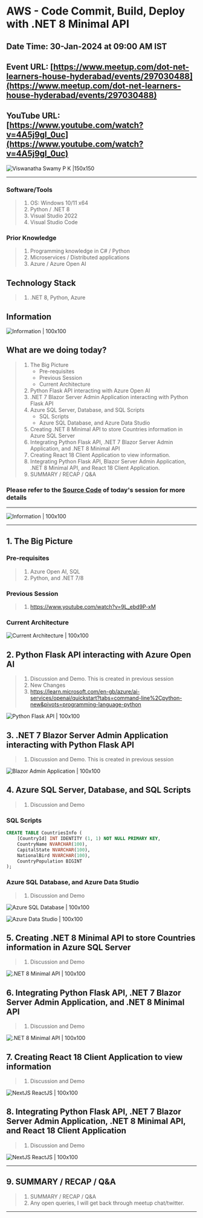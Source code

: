 # AWS - Code Commit, Build, Deploy with .NET 8 Minimal API

## Date Time: 30-Jan-2024 at 09:00 AM IST

## Event URL: [https://www.meetup.com/dot-net-learners-house-hyderabad/events/297030488](https://www.meetup.com/dot-net-learners-house-hyderabad/events/297030488)

## YouTube URL: [https://www.youtube.com/watch?v=4A5j9gl_0uc](https://www.youtube.com/watch?v=4A5j9gl_0uc)

![Viswanatha Swamy P K |150x150](./Documentation/Images/ViswanathaSwamyPK.PNG)

---

### Software/Tools

> 1. OS: Windows 10/11 x64
> 1. Python / .NET 8
> 1. Visual Studio 2022
> 1. Visual Studio Code

### Prior Knowledge

> 1. Programming knowledge in C# / Python
> 1. Microservices / Distributed applications
> 1. Azure / Azure Open AI

## Technology Stack

> 1. .NET 8, Python, Azure

## Information

![Information | 100x100](../Documentation/Images/Information.PNG)

## What are we doing today?

> 1. The Big Picture
>    - Pre-requisites
>    - Previous Session
>    - Current Architecture
> 1. Python Flask API interacting with Azure Open AI
> 1. .NET 7 Blazor Server Admin Application interacting with Python Flask API
> 1. Azure SQL Server, Database, and SQL Scripts
>    - SQL Scripts
>    - Azure SQL Database, and Azure Data Studio
> 1. Creating .NET 8 Minimal API to store Countries information in Azure SQL Server
> 1. Integrating Python Flask API, .NET 7 Blazor Server Admin Application, and .NET 8 Minimal API
> 1. Creating React 18 Client Application to view information.
> 1. Integrating Python Flask API, Blazor Server Admin Application, .NET 8 Minimal API, and React 18 Client Application.
> 1. SUMMARY / RECAP / Q&A

### Please refer to the [**Source Code**](https://github.com/orgs/ViswanathaSwamy-PK-TechSkillz-Academy/repositories?q=travels) of today's session for more details

---

![Information | 100x100](../Documentation/Images/SeatBelt.PNG)

---

## 1. The Big Picture

### Pre-requisites

> 1. Azure Open AI, SQL
> 1. Python, and .NET 7/8

### Previous Session

> 1. <https://www.youtube.com/watch?v=9L_ebd9P-xM>

### Current Architecture

![Current Architecture | 100x100](./Documentation/Images/SessionFirstLook.PNG)

## 2. Python Flask API interacting with Azure Open AI

> 1. Discussion and Demo. This is created in previous session
> 1. New Changes
> 1. <https://learn.microsoft.com/en-gb/azure/ai-services/openai/quickstart?tabs=command-line%2Cpython-new&pivots=programming-language-python>

![Python Flask API | 100x100](./Documentation/Images/PythonFlaskAPI.PNG)

## 3. .NET 7 Blazor Server Admin Application interacting with Python Flask API

> 1. Discussion and Demo. This is created in previous session

![Blazor Admin Application | 100x100](./Documentation/Images/Blazor_AdminApp.PNG)

## 4. Azure SQL Server, Database, and SQL Scripts

> 1. Discussion and Demo

### SQL Scripts

```sql
CREATE TABLE CountriesInfo (
    [CountryId] INT IDENTITY (1, 1) NOT NULL PRIMARY KEY,
    CountryName NVARCHAR(100),
    CapitalState NVARCHAR(100),
    NationalBird NVARCHAR(100),
    CountryPopulation BIGINT
);
```

### Azure SQL Database, and Azure Data Studio

> 1. Discussion and Demo

![Azure SQL Database | 100x100](./Documentation/Images/AzureSQL_1.PNG)

![Azure Data Studio | 100x100](./Documentation/Images/AzureSQL_2.PNG)

## 5. Creating .NET 8 Minimal API to store Countries information in Azure SQL Server

> 1. Discussion and Demo

![.NET 8 Minimal API | 100x100](./Documentation/Images/DotNetMinimalAPI_1.PNG)

## 6. Integrating Python Flask API, .NET 7 Blazor Server Admin Application, and .NET 8 Minimal API

> 1. Discussion and Demo

![.NET 8 Minimal API | 100x100](./Documentation/Images/DotNetMinimalAPI_2.PNG)

## 7. Creating React 18 Client Application to view information

> 1. Discussion and Demo

![NextJS ReactJS | 100x100](./Documentation/Images/NextJS_ReactJS_App.PNG)

## 8. Integrating Python Flask API, .NET 7 Blazor Server Admin Application, .NET 8 Minimal API, and React 18 Client Application

> 1. Discussion and Demo

![NextJS ReactJS | 100x100](./Documentation/Images/NextJS_ReactJS_App_1.PNG)

---

## 9. SUMMARY / RECAP / Q&A

> 1. SUMMARY / RECAP / Q&A
> 2. Any open queries, I will get back through meetup chat/twitter.

---
